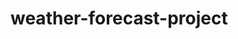 # weather-forecast-project

<!-- Inplace of date in forecast only "Day" is being displayed to make it look goood -->
<!-- implementation of date in forecast instead "Day" is not a big deal but "Day" looks good on this UI -->

<!-- History -->
<!-- Using an array of string to store search city as history -->
<!-- localStorage is being used to store searched cities -->


